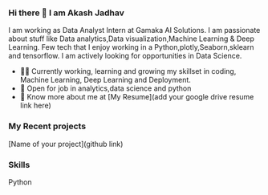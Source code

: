 ### Hi there 👋 I am Akash Jadhav
I am working as Data Analyst Intern at Gamaka AI Solutions.
I am passionate about stuff like Data analytics,Data visualization,Machine Learning & Deep Learning. 
Few tech that I enjoy working in a Python,plotly,Seaborn,sklearn and tensorflow. I am actively looking for opportunities in Data Science.

- 👨‍💻 Currently working, learning and growing my skillset in coding, Machine Learning, Deep Learning and Deployment.
- 🤝 Open for job in analytics,data science and python
- 🧑 Know more about me at [My Resume](add your google drive resume link here)

### My Recent projects
[Name of your project](github link)

### Skills
Python
